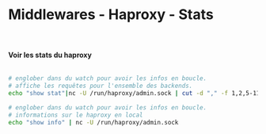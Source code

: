 Middlewares - Haproxy - Stats
==
<br/>

#### Voir les stats du haproxy

```bash

# englober dans du watch pour avoir les infos en boucle.
# affiche les requêtes pour l'ensemble des backends.
echo "show stat"|nc -U /run/haproxy/admin.sock | cut -d "," -f 1,2,5-11,18,24,27,30,36,50,37,56,57,62 | column -s, -t

# englober dans du watch pour avoir les infos en boucle.
# informations sur le haproxy en local
echo "show info" | nc -U /run/haproxy/admin.sock

```
